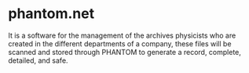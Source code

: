 # phantom.net #

It is a software for the management of the archives physicists who are created in the different departments of a company, these files will be scanned and stored through PHANTOM to generate a record, complete, detailed, and safe. 
